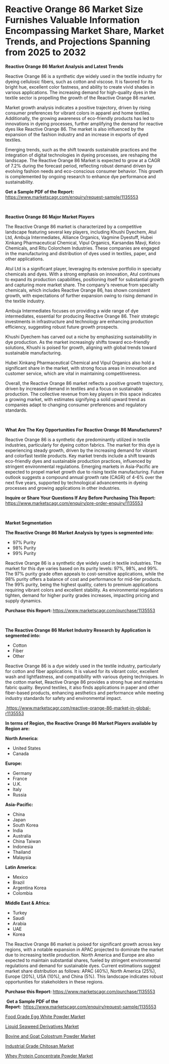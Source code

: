 <p><h1>Reactive Orange 86 Market Size Furnishes Valuable Information Encompassing Market Share, Market Trends, and Projections Spanning from 2025 to 2032</h1></p><p><strong>Reactive Orange 86 Market Analysis and Latest Trends</strong></p>
<p><p>Reactive Orange 86 is a synthetic dye widely used in the textile industry for dyeing cellulosic fibers, such as cotton and viscose. It is favored for its bright hue, excellent color fastness, and ability to create vivid shades in various applications. The increasing demand for high-quality dyes in the textile sector is propelling the growth of the Reactive Orange 86 market. </p><p>Market growth analysis indicates a positive trajectory, driven by rising consumer preferences for vibrant colors in apparel and home textiles. Additionally, the growing awareness of eco-friendly products has led to innovations in dyeing processes, further amplifying the demand for reactive dyes like Reactive Orange 86. The market is also influenced by the expansion of the fashion industry and an increase in exports of dyed textiles.</p><p>Emerging trends, such as the shift towards sustainable practices and the integration of digital technologies in dyeing processes, are reshaping the landscape. The Reactive Orange 86 Market is expected to grow at a CAGR of 7.2% during the forecast period, reflecting robust demand driven by evolving fashion needs and eco-conscious consumer behavior. This growth is complemented by ongoing research to enhance dye performance and sustainability.</p></p>
<p><strong>Get a Sample PDF of the Report:&nbsp;</strong> <a href="https://www.marketscagr.com/enquiry/request-sample/1135553?utm_campaign=1944&utm_medium=2&utm_source=Github&utm_content=ia&utm_term=25032025&utm_id=reactive-orange-86">https://www.marketscagr.com/enquiry/request-sample/1135553</a></p>
<p>&nbsp;</p>
<p><strong>Reactive Orange 86 Major Market Players</strong></p>
<p><p>The Reactive Orange 86 market is characterized by a competitive landscape featuring several key players, including Khushi Dyechem, Atul Ltd, Ambuja Intermediates, Alliance Organics, Vagmine Dyestuff, Hubei Xinkang Pharmaceutical Chemical, Vipul Organics, Karsandas Mavji, Kelco Chemicals, and Ritu Colorchem Industries. These companies are engaged in the manufacturing and distribution of dyes used in textiles, paper, and other applications.</p><p>Atul Ltd is a significant player, leveraging its extensive portfolio in specialty chemicals and dyes. With a strong emphasis on innovation, Atul continues to expand its production capabilities, positioning itself for substantial growth and capturing more market share. The company's revenue from specialty chemicals, which includes Reactive Orange 86, has shown consistent growth, with expectations of further expansion owing to rising demand in the textile industry.</p><p>Ambuja Intermediates focuses on providing a wide range of dye intermediates, essential for producing Reactive Orange 86. Their strategic investments in infrastructure and technology are enhancing production efficiency, suggesting robust future growth prospects.</p><p>Khushi Dyechem has carved out a niche by emphasizing sustainability in dye production. As the market increasingly shifts toward eco-friendly solutions, Khushi is poised for growth, aligning with global trends toward sustainable manufacturing.</p><p>Hubei Xinkang Pharmaceutical Chemical and Vipul Organics also hold a significant share in the market, with strong focus areas in innovation and customer service, which are vital in maintaining competitiveness.</p><p>Overall, the Reactive Orange 86 market reflects a positive growth trajectory, driven by increased demand in textiles and a focus on sustainable production. The collective revenue from key players in this space indicates a growing market, with estimates signifying a solid upward trend as companies adapt to changing consumer preferences and regulatory standards.</p></p>
<p>&nbsp;</p>
<p><strong>What Are The Key Opportunities For Reactive Orange 86 Manufacturers?</strong></p>
<p><p>Reactive Orange 86 is a synthetic dye predominantly utilized in textile industries, particularly for dyeing cotton fabrics. The market for this dye is experiencing steady growth, driven by the increasing demand for vibrant and colorfast textile products. Key market trends include a shift towards eco-friendly dyes and sustainable production practices, influenced by stringent environmental regulations. Emerging markets in Asia-Pacific are expected to propel market growth due to rising textile manufacturing. Future outlook suggests a compound annual growth rate (CAGR) of 4-6% over the next five years, supported by technological advancements in dyeing processes and growing applications in other industries.</p></p>
<p><strong>Inquire or Share Your Questions If Any Before Purchasing This Report:</strong> <a href="https://www.marketscagr.com/enquiry/pre-order-enquiry/1135553?utm_campaign=1944&utm_medium=2&utm_source=Github&utm_content=ia&utm_term=25032025&utm_id=reactive-orange-86">https://www.marketscagr.com/enquiry/pre-order-enquiry/1135553</a></p>
<p>&nbsp;</p>
<p><strong>Market Segmentation</strong></p>
<p><strong>The Reactive Orange 86 Market Analysis by types is segmented into:</strong></p>
<p><ul><li>97% Purity</li><li>98% Purity</li><li>99% Purity</li></ul></p>
<p><p>Reactive Orange 86 is a synthetic dye widely used in textile industries. The market for this dye varies based on its purity levels: 97%, 98%, and 99%. The 97% purity grade often appeals to cost-sensitive applications, while the 98% purity offers a balance of cost and performance for mid-tier products. The 99% purity, being the highest quality, caters to premium applications requiring vibrant colors and excellent stability. As environmental regulations tighten, demand for higher purity grades increases, impacting pricing and supply dynamics.</p></p>
<p><strong>Purchase this Report:&nbsp;</strong><a href="https://www.marketscagr.com/purchase/1135553?utm_campaign=1944&utm_medium=2&utm_source=Github&utm_content=ia&utm_term=25032025&utm_id=reactive-orange-86">https://www.marketscagr.com/purchase/1135553</a></p>
<p>&nbsp;</p>
<p><strong>The Reactive Orange 86 Market Industry Research by Application is segmented into:</strong></p>
<p><ul><li>Cotton</li><li>Fiber</li><li>Other</li></ul></p>
<p><p>Reactive Orange 86 is a dye widely used in the textile industry, particularly for cotton and fiber applications. It is valued for its vibrant color, excellent wash and lightfastness, and compatibility with various dyeing techniques. In the cotton market, Reactive Orange 86 provides a strong hue and maintains fabric quality. Beyond textiles, it also finds applications in paper and other fiber-based products, enhancing aesthetics and performance while meeting industry standards for safety and environmental impact.</p></p>
<p><a href="https://www.marketscagr.com/reactive-orange-86-market-in-global-r1135553?utm_campaign=1944&utm_medium=2&utm_source=Github&utm_content=ia&utm_term=25032025&utm_id=reactive-orange-86">&nbsp;https://www.marketscagr.com/reactive-orange-86-market-in-global-r1135553</a></p>
<p><strong>In terms of Region, the Reactive Orange 86 Market Players available by Region are:</strong></p>
<p>
    <p> <strong> North America: </strong>
        <ul>
            <li>United States</li>
            <li>Canada</li>
        </ul>
        </p> 
    <p> <strong> Europe: </strong>
        <ul>
            <li>Germany</li>
            <li>France</li>
            <li>U.K.</li>
            <li>Italy</li>
            <li>Russia</li>
        </ul>
        </p> 
    <p> <strong> Asia-Pacific: </strong>
        <ul>
            <li>China</li>
            <li>Japan</li>
            <li>South Korea</li>
            <li>India</li>
            <li>Australia</li>
            <li>China Taiwan</li>
            <li>Indonesia</li>
            <li>Thailand</li>
            <li>Malaysia</li>
        </ul>
        </p> 
    <p> <strong> Latin America: </strong>
        <ul>
            <li>Mexico</li>
            <li>Brazil</li>
            <li>Argentina Korea</li>
            <li>Colombia</li>
        </ul>
        </p> 
    <p> <strong> Middle East & Africa: </strong>
        <ul>
            <li>Turkey</li>
            <li>Saudi</li>
            <li>Arabia</li>
            <li>UAE</li>
            <li>Korea</li>
        </ul>
    </p>
    </p>
<p><p>The Reactive Orange 86 market is poised for significant growth across key regions, with a notable expansion in APAC projected to dominate the market due to increasing textile production. North America and Europe are also expected to maintain substantial shares, fueled by stringent environmental regulations and demand for sustainable dyes. Current estimations suggest market share distribution as follows: APAC (40%), North America (25%), Europe (20%), USA (10%), and China (5%). This landscape indicates robust opportunities for stakeholders in these regions.</p></p>
<p><strong>Purchase this Report: </strong><a href="https://www.marketscagr.com/purchase/1135553?utm_campaign=1944&utm_medium=2&utm_source=Github&utm_content=ia&utm_term=25032025&utm_id=reactive-orange-86">https://www.marketscagr.com/purchase/1135553</a></p>
<p>&nbsp;<strong>Get a Sample PDF of the Report:&nbsp;&nbsp;</strong><a href="https://www.marketscagr.com/enquiry/request-sample/1135553?utm_campaign=1944&utm_medium=2&utm_source=Github&utm_content=ia&utm_term=25032025&utm_id=reactive-orange-86">https://www.marketscagr.com/enquiry/request-sample/1135553</a></p>
<p><strong></strong></p>
<p><p><a href="https://github.com/omemaeuseda/Market-Research-Report-List-1/blob/main/food-grade-egg-white-powder-market.md?utm_campaign=1944&utm_medium=2&utm_source=Github&utm_content=ia&utm_term=25032025&utm_id=reactive-orange-86">Food Grade Egg White Powder Market</a></p><p><a href="https://github.com/sitarzerpa3d/Market-Research-Report-List-1/blob/main/liquid-seaweed-derivatives-market.md?utm_campaign=1944&utm_medium=2&utm_source=Github&utm_content=ia&utm_term=25032025&utm_id=reactive-orange-86">Liquid Seaweed Derivatives Market</a></p><p><a href="https://github.com/yenagmah/Market-Research-Report-List-1/blob/main/bovine-and-goat-colostrum-powder-market.md?utm_campaign=1944&utm_medium=2&utm_source=Github&utm_content=ia&utm_term=25032025&utm_id=reactive-orange-86">Bovine and Goat Colostrum Powder Market</a></p><p><a href="https://github.com/rentzszaszjn/Market-Research-Report-List-1/blob/main/industrial-grade-chitosan-market.md?utm_campaign=1944&utm_medium=2&utm_source=Github&utm_content=ia&utm_term=25032025&utm_id=reactive-orange-86">Industrial Grade Chitosan Market</a></p><p><a href="https://github.com/kevoncesya4j/Market-Research-Report-List-1/blob/main/whey-protein-concentrate-powder-market.md?utm_campaign=1944&utm_medium=2&utm_source=Github&utm_content=ia&utm_term=25032025&utm_id=reactive-orange-86">Whey Protein Concentrate Powder Market</a></p></p>